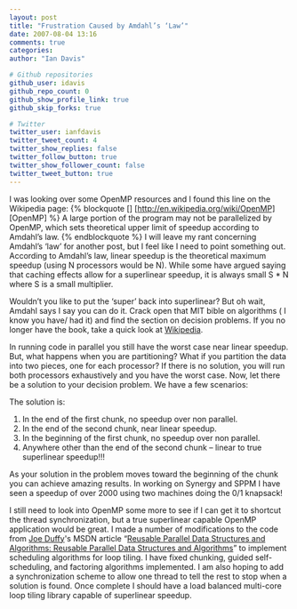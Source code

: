 ```yaml
---
layout: post
title: "Frustration Caused by Amdahl’s ‘Law’"
date: 2007-08-04 13:16
comments: true
categories: 
author: "Ian Davis"

# Github repositories
github_user: idavis
github_repo_count: 0
github_show_profile_link: true
github_skip_forks: true

# Twitter
twitter_user: ianfdavis
twitter_tweet_count: 4
twitter_show_replies: false
twitter_follow_button: true
twitter_show_follower_count: false
twitter_tweet_button: true
---
```

I was looking over some OpenMP resources and I found this line on the Wikipedia page:
{% blockquote [] [http://en.wikipedia.org/wiki/OpenMP] [OpenMP] %}
A large portion of the program may not be parallelized by OpenMP, which sets theoretical upper limit of speedup according to Amdahl’s law.
{% endblockquote %}
I will leave my rant concerning Amdahl’s ‘law’ for another post, but I feel like I need to point something out. According to Amdahl’s law, linear speedup is the theoretical maximum speedup (using N processors would be N). While some have argued saying that caching effects allow for a superlinear speedup, it is always small S * N where S is a small multiplier.

Wouldn’t you like to put the ‘super’ back into superlinear? But oh wait, Amdahl says I say you can do it. Crack open that MIT bible on algorithms ( I know you have/ had it) and find the section on decision problems. If you no longer have the book, take a quick look at [Wikipedia](http://en.wikipedia.org/wiki/Decision_problem).

In running code in parallel you still have the worst case near linear speedup. But, what happens when you are partitioning? What if you partition the data into two pieces, one for each processor? If there is no solution, you will run both processors exhaustively and you have the worst case. Now, let there be a solution to your decision problem. We have a few scenarios:

The solution is:

1. In the end of the first chunk, no speedup over non parallel.
2. In the end of the second chunk, near linear speedup.
3. In the beginning of the first chunk, no speedup over non parallel.
4. Anywhere other than the end of the second chunk – linear to true superlinear speedup!!!

As your solution in the problem moves toward the beginning of the chunk you can achieve amazing results. In working on Synergy and SPPM I have seen a speedup of over 2000 using two machines doing the 0/1 knapsack!

I still need to look into OpenMP some more to see if I can get it to shortcut the thread synchronization, but a true superlinear capable OpenMP application would be great. I made a number of modifications to the code from [Joe Duffy](http://www.bluebytesoftware.com/blog/)'s MSDN article “[Reusable Parallel Data Structures and Algorithms: Reusable Parallel Data Structures and Algorithms](http://msdn.microsoft.com/msdnmag/issues/07/05/CLRInsideOut/default.aspx)” to implement scheduling algorithms for loop tiling.  I have fixed chunking, guided self-scheduling, and factoring algorithms implemented. I am also hoping to add a synchronization scheme to allow one thread to tell the rest to stop when a solution is found. Once complete I should have a load balanced multi-core loop tiling library capable of superlinear speedup.